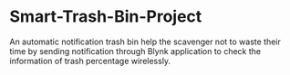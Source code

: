 # Smart-Trash-Bin-Project
An automatic notification trash bin help the scavenger not to waste their time by sending notification through Blynk application to check the information of trash percentage wirelessly.
